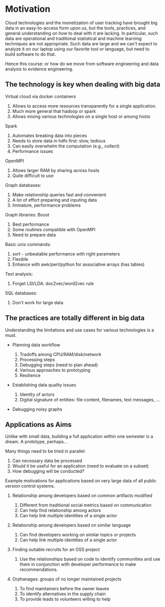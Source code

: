 Motivation
==========


Cloud technologies and the monetization of user tracking have
brought big data in an easy-to-access form upon us, but the tools,
practices, and general understanding on how to deal with it are
lacking. In particular, such data are operational and traditional
statistical and machine learning techniques are not
appropriate. Such data are large and we can't expect to analyze it
on our laptop using our favorite tool or language, but need to build
software to do that. 

Hence this course: or how do we move from software engineering and
data analysis to evidence engineering.

The technology is key when dealing with big data
-------------------------------------------------

Virtual cloud via docker containers
   1. Allows to access more resources transparently for a single
     application.
   1. Much more general that hadoop or spark
   1. Allows mixing various technologies on a single host or among
      hosts

Spark
   1. Automates breaking data into pieces
   1. Needs to store data in hdfs first: slow, tedious
   1. Can easily overwhelm the computation (e.g., collect)
   1. Performance issues


OpenMPI
   1. Allows larger RAM by sharing across hosts
   1. Quite difficult to use

Graph databases:
   1. Make relationship queries fast and convenient
   1. A lot of effort preparing and inputing data
   1. Immature, performance problems

Graph libraries: Boost
   1. Best performance
   1. Some routines compatible with OpenMPI
   1. Need to prepare data
   
Basic unix commands:
   1. sort - unbeatable performance with right parameters
   1. Flexible
   1. Enhance with awk/perl/python for associative arrays (has
      tables)

Text analysis:
   1. Forget LSI/LDA: doc2vec/word2vec rule


SQL databases:
   1. Don't work for large data


The practices are totally different in big data
-----------------------------------------------

Understanding the limitations and use cases for various technologies
is a must.

* Planning data workflow
    1. Tradoffs among CPU/RAM/disk/network
    1. Processing steps
    1. Debugging steps (need to plan ahead)
    1. Various approaches to prototyping
    1. Resilience

* Establishing data quality issues
    1. Identity of actors
    1. Digital signature of entities: file content, filenames, text
     messages, ... 

* Debugging noisy graphs
    

Applications as Aims
--------------------

Unlike with small data, building a full application within
one semester is a dream. A prototype, perhaps...


Many things need to be tried in parallel:
   1. Can necessary data be processed
   1. Would it be useful for an application (need to evaluate on a
      subset)
   1. How debugging will be conducted?


Example motivations for applications based on very large data of
all public version control systems.


1. Relationship among developers based on common artifacts modified
    1. Different from traditional social metrics based on communication
    1. Can help find relationship among actors
	1. Can help link multiple identities of a single actor


1. Relationship among developers based on similar language
    1. Can find developers working on similar topics or projects
	1. Can help link multiple identities of a single actor

1. Finding suitable recruits for an OSS project
    1. Use the relationships based on code to identify communities
       and use them in conjunction with developer performance
       to make recommendations.

1. Orphanages: groups of no longer maintained projects
    1. To find maintainers before the owner leaves
	1. To identify alternatives in the supply chain
	1. To provide leads to volunteers willing to help



